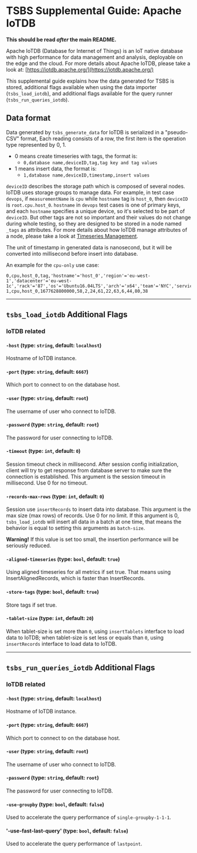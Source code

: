 # TSBS Supplemental Guide: Apache IoTDB

**This should be read *after* the main README.**

Apache IoTDB (Database for Internet of Things) is an IoT native database with
high performance for data management and analysis, deployable on the edge and
the cloud. For more details about Apache IoTDB, please take a look at:
[https://iotdb.apache.org/](https://iotdb.apache.org/)

This supplemental guide explains how the data generated for TSBS is stored,
additional flags available when using the data importer (`tsbs_load_iotdb`),
and additional flags available for the query runner (`tsbs_run_queries_iotdb`).

## Data format

Data generated by `tsbs_generate_data` for IoTDB is serialized in a "pseudo-CSV"
format, Each reading consists of a row, the first item is the operation type represented by 0, 1.

- 0 means create timeseries with tags, the format is:
  - `0,database name,deviceID,tag,tag key and tag values`
- 1 means insert data, the format is:
  - `1,database name,deviceID,timestamp,insert values`

`deviceID` describes the storage path which is composed of several nodes.
IoTDB uses storage groups to manage data. For example, in test case `devops`,
if `measurementName` is `cpu` while `hostname` tag is `host_0`, then `deviceID`
is `root.cpu.host_0`.
`hostname` in `devops` test cases is one of primary keys, and each `hostname`
specifies a unique device, so it's selected to be part of `deviceID`. But other
tags are not so important and their values do not change during whole testing,
so they are designed to be stored in a node named `_tags` as attributes.
For more details about how IoTDB manage attributes of a node, please take a look
at [Timeseries Management](https://iotdb.apache.org/UserGuide/Master/Operate-Metadata/Timeseries.html#create-timeseries).

The unit of timestamp in generated data is nanosecond, but it will be converted
into millisecond before insert into database.

An example for the `cpu-only` use case:

```text
0,cpu,host_0,tag,'hostname'='host_0','region'='eu-west-1','datacenter'='eu-west-1c','rack'='87','os'='Ubuntu16.04LTS','arch'='x64','team'='NYC','service'='18','service_version'='1','service_environment'='production'
1,cpu,host_0,1677628800000,58,2,24,61,22,63,6,44,80,38
```

---

## `tsbs_load_iotdb` Additional Flags

### IoTDB related

#### `-host` (type: `string`, default: `localhost`)

Hostname of IoTDB instance.

#### `-port` (type: `string`, default: `6667`)

Which port to connect to on the database host.

#### `-user` (type: `string`, default: `root`)

The username of user who connect to IoTDB.

#### `-password` (type: `string`, default: `root`)

The password for user connecting to IoTDB.

#### `-timeout` (type: `int`, default: `0`)

Session timeout check in millisecond. After session config initialization,
client will try to get response from database server to make sure the connection
is established. This argument is the session timeout in millisecond. Use 0 for
no timeout.

#### `-records-max-rows` (type: `int`, default: `0`)

Session use `insertRecords` to insert data into database. This argument is the
max size (max rows) of records. Use 0 for no limit. If this argument is 0,
`tsbs_load_iotdb` will insert all data in a batch at one time, that means the
behavior is equal to setting this arguments as `batch-size`.

**Warning!** If this value is set too small, the insertion performance will be
seriously reduced.

#### `-aligned-timeseries` (type: `bool`, default: `true`)

Using aligned timeseries for all metrics if set true. That means using
InsertAlignedRecords, which is faster than InsertRecords.

#### `-store-tags` (type: `bool`, default: `true`)

Store tags if set true.

#### `-tablet-size` (type: `int`, default: `20`)

When tablet-size is set more than `0`, using `insertTablets` interface to load data to IoTDB; 
when tablet-size is set less or equals than `0`, using `insertRecords` interface to load data to IoTDB.

---

## `tsbs_run_queries_iotdb` Additional Flags

### IoTDB related

#### `-host` (type: `string`, default: `localhost`)

Hostname of IoTDB instance.

#### `-port` (type: `string`, default: `6667`)

Which port to connect to on the database host.

#### `-user` (type: `string`, default: `root`)

The username of user who connect to IoTDB.

#### `-password` (type: `string`, default: `root`)

The password for user connecting to IoTDB.

#### `-use-groupby` (type: `bool`, default: `false`)

Used to accelerate the query performance of `single-groupby-1-1-1`.

#### '-use-fast-last-query' (type: `bool`, default: `false`)

Used to accelerate the query performance of `lastpoint`.
